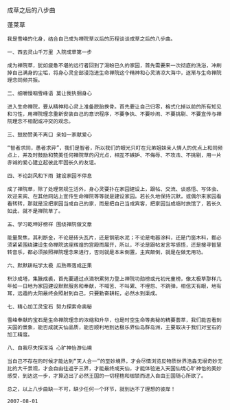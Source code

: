 成草之后的八步曲

蓬莱草


    我是雪峰的化身，结合自己成为禅院草以后的历程谈谈成草之后的八步曲。

    一、西去灵山千万里 入院成草第一步

    成为禅院草，犹如疲惫不堪的远行者回到了渴盼已久的家园，首先需要来一次彻底的洗浴，冲刷掉自己满身的尘垢，将身心灵全部浸泡进生命禅院这个精神和心灵清凉大海中，逐渐与生命禅院理念同频共振。

    二、细嚼慢咽雪峰语 莫让我执捆身心

    进入生命禅院，要从精神和心灵上准备脱胎换骨。首先要让自己归零，格式化掉以前的所有知见和习性，用禅院理念重新安装自己的意识程序，不要争执、不要吵闹、不要挑剔、不要宣传与禅院理念不相配或冲突的观念。

    三、鼓励赞美不离口 亲如一家献爱心

    “智者求同，愚者求异”，我们是智者，所以我们的眼光只盯在兄弟姐妹亲人情人的优点上和同频点上，并及时鼓励和赞美任何禅院草的闪光点，相互不嫉妒、不侮辱、不攻击、不挑剔，用一片赤诚的爱心建立起彼此牢固长久的友谊。

    四、不论刮风和下雨 建设家园不停息

    成了禅院草，除了处理常规生活外，身心灵要扑在家园建设上，跟帖、交流、谈感悟、写体会、欢迎来宾、在其他网站上宣传生命禅院等等就是建设家园。若长久地保持沉默，或偶尔来家园看看转转，那就是没把家园当成自己的家，而是把自己当成宾客，把家园当成临时旅馆了，若长久如此，就不是禅院草了。

    五、学习乾坤好榜样 围绕禅院做文章

    能量聚焦，其利断金，不论是砖头瓦片，还是钢筋水泥；不论是电器涂料，还是门窗木料，都必须紧紧围绕建设生命禅院这座辉煌的宫殿而展开，所以，不论是跟帖发言写感悟，还是搜寻智慧转音乐，都必须按照禅院理念来进行，否则就是本末倒置，主宾颠倒，就是在做无用功。

    六、默默耕耘学太极 瓜熟蒂落成正果

    积沙成塔，集腋成裘，首先要通过点滴积累努力登上禅院功勋榜或元初元童榜，像太极草那样几年如一日地为家园建设默默服务和奉献，不喊苦、不叫累、不埋怨、不跳弹，相信天有眼，地有耳，远遁的太阳最终会照射到自己，只要勤奋耕耘，必然水到渠成。

    七、精心加工灵宝石 努力探索命奥秘

    雪峰奉献的宝石是生命禅院理念的浓缩和升华，也是时空生命等奥秘的精要荟萃，我们能否看到天国的景象，能否成就天仙品质，能否顺利地到达极乐界仙岛群岛洲，主要取决于我们对宝石的加工精度。

    八、自我尽失探浑沌 心旷神怡游仙境

    当自己不存在的时候才能达到“天人合一”的至妙境界，才会尽情浏览反物质世界浩淼无垠奇妙无比的大千景观，才会自由往返于三界，才能最终成天仙，才能体验进入天国仙境心旷神怡的美妙感受，到达这一步，才算迈出了必然王国的一切桎梏和枷锁而进入自由王国随心所欲了。

    总之，以上八步曲缺一不可，缺少任何一个环节，就到达不了理想的彼岸！

    2007-08-01



